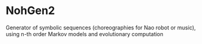 # NohGen2
Generator of symbolic sequences (choreographies for Nao robot or music), using n-th order Markov models and evolutionary computation
